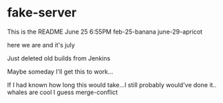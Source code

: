 # fake-server
This is the README
June 25 6:55PM
feb-25-banana
june-29-apricot
 
 
 
 
 
 
 
here we are and it's july

Just deleted old builds from Jenkins

Maybe someday I'll get this to work...

If I had known how long this would take...I still probably would've done it..
whales are cool I guess
merge-conflict
